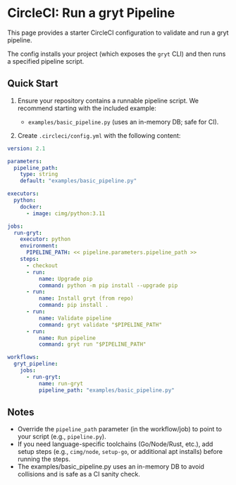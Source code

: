 # CircleCI: Run a gryt Pipeline

This page provides a starter CircleCI configuration to validate and run a gryt pipeline.

The config installs your project (which exposes the `gryt` CLI) and then runs a specified pipeline script.

## Quick Start

1. Ensure your repository contains a runnable pipeline script. We recommend starting with the included example:
   - `examples/basic_pipeline.py` (uses an in-memory DB; safe for CI).

2. Create `.circleci/config.yml` with the following content:

```yaml
version: 2.1

parameters:
  pipeline_path:
    type: string
    default: "examples/basic_pipeline.py"

executors:
  python:
    docker:
      - image: cimg/python:3.11

jobs:
  run-gryt:
    executor: python
    environment:
      PIPELINE_PATH: << pipeline.parameters.pipeline_path >>
    steps:
      - checkout
      - run:
          name: Upgrade pip
          command: python -m pip install --upgrade pip
      - run:
          name: Install gryt (from repo)
          command: pip install .
      - run:
          name: Validate pipeline
          command: gryt validate "$PIPELINE_PATH"
      - run:
          name: Run pipeline
          command: gryt run "$PIPELINE_PATH"

workflows:
  gryt_pipeline:
    jobs:
      - run-gryt:
          name: run-gryt
          pipeline_path: "examples/basic_pipeline.py"
```

## Notes

- Override the `pipeline_path` parameter (in the workflow/job) to point to your script (e.g., `pipeline.py`).
- If you need language-specific toolchains (Go/Node/Rust, etc.), add setup steps (e.g., `cimg/node`, `setup-go`, or additional apt installs) before running the steps.
- The examples/basic_pipeline.py uses an in-memory DB to avoid collisions and is safe as a CI sanity check.
